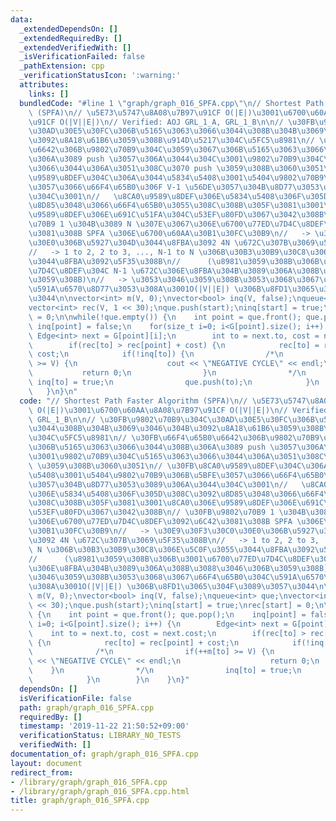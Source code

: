 ```yaml
---
data:
  _extendedDependsOn: []
  _extendedRequiredBy: []
  _extendedVerifiedWith: []
  _isVerificationFailed: false
  _pathExtension: cpp
  _verificationStatusIcon: ':warning:'
  attributes:
    links: []
  bundledCode: "#line 1 \"graph/graph_016_SPFA.cpp\"\n// Shortest Path Faster Algorithm\
    \ (SPFA)\n// \u5E73\u5747\u8A08\u7B97\u91CF O(|E|)\u3001\u6700\u60AA\u8A08\u7B97\
    \u91CF O(|V||E|)\n// Verified: AOJ GRL_1_A, GRL_1_B\n\n// \u30FB\u9802\u70B9\u304C\
    \u30AD\u30E5\u30FC\u306B\u5165\u3063\u3066\u3044\u308B\u304B\u3069\u3046\u304B\
    \u3092\u8A18\u61B6\u3059\u308B\u914D\u5217\u304C\u5FC5\u8981\n// \u30FB\u66F4\u65B0\
    \u6642\u306B\u9802\u70B9\u304C\u3059\u3067\u306B\u5165\u3063\u3066\u3044\u308B\
    \u306A\u3089 push \u3057\u306A\u3044\u304C\u3001\u9802\u70B9\u304C\u5165\u3063\
    \u3066\u3044\u306A\u3051\u308C\u3070 push \u3059\u308B\u3060\u3051\n// \u30FB\u8CA0\
    \u9589\u8DEF\u304C\u306A\u3044\u5834\u5408\u3001\u5404\u9802\u70B9\u306B\u5BFE\
    \u3057\u3066\u66F4\u65B0\u306F V-1 \u56DE\u3057\u304B\u8D77\u3053\u3089\u306A\u3044\
    \u304C\u3001\n//   \u8CA0\u9589\u8DEF\u306E\u5834\u5408\u306F\u305D\u308C\u3092\
    \u8D85\u3048\u3066\u66F4\u65B0\u3055\u308C\u308B\u305F\u3081\u3001\u8CA0\u306E\
    \u9589\u8DEF\u306E\u691C\u51FA\u304C\u53EF\u80FD\u3067\u3042\u308B\n// \u30FB\u9802\
    \u70B9 1 \u304B\u3089 N \u307E\u3067\u306E\u6700\u77ED\u7D4C\u8DEF\u3092\u6C42\
    \u3081\u308B SPFA \u306E\u6700\u60AA\u30B1\u30FC\u30B9\n//   -> \u30E9\u30F3\u30C0\
    \u30E0\u306B\u5927\u304D\u3044\u8FBA\u3092 4N \u672C\u307B\u3069\u5F35\u308B\n\
    //   -> 1 to 2, 2 to 3, ..., N-1 to N \u306B\u30B3\u30B9\u30C8\u306E\u5C0F\u3055\
    \u3044\u8FBA\u3092\u5F35\u308B\n//      (\u8981\u3059\u308B\u306B\u3001\u6700\u77ED\
    \u7D4C\u8DEF\u304C N-1 \u672C\u306E\u8FBA\u304B\u3089\u306A\u308B\u3088\u3046\u306B\
    \u3059\u308B)\n//   -> \u3053\u3046\u3059\u308B\u3053\u3068\u3067\u66F4\u65B0\u304C\
    \u591A\u6570\u8D77\u3053\u308A\u3001O(|V||E|) \u306B\u8FD1\u3065\u304F\u3089\u3057\
    \u3044\n\nvector<int> m(V, 0);\nvector<bool> inq(V, false);\nqueue<int> que;\n\
    vector<int> rec(V, 1 << 30);\nque.push(start);\ninq[start] = true;\nrec[start]\
    \ = 0;\n\nwhile(!que.empty()) {\n    int point = que.front(); que.pop();\n   \
    \ inq[point] = false;\n    for(size_t i=0; i<G[point].size(); i++) {\n       \
    \ Edge<int> next = G[point][i];\n        int to = next.to, cost = next.cost;\n\
    \        if(rec[to] > rec[point] + cost) {\n            rec[to] = rec[point] +\
    \ cost;\n            if(!inq[to]) {\n                /*\n                if(++m[to]\
    \ >= V) {\n                    cout << \"NEGATIVE CYCLE\" << endl;\n         \
    \           return 0;\n                }\n                */\n               \
    \ inq[to] = true;\n                que.push(to);\n            }\n        }\n \
    \   }\n}\n"
  code: "// Shortest Path Faster Algorithm (SPFA)\n// \u5E73\u5747\u8A08\u7B97\u91CF\
    \ O(|E|)\u3001\u6700\u60AA\u8A08\u7B97\u91CF O(|V||E|)\n// Verified: AOJ GRL_1_A,\
    \ GRL_1_B\n\n// \u30FB\u9802\u70B9\u304C\u30AD\u30E5\u30FC\u306B\u5165\u3063\u3066\
    \u3044\u308B\u304B\u3069\u3046\u304B\u3092\u8A18\u61B6\u3059\u308B\u914D\u5217\
    \u304C\u5FC5\u8981\n// \u30FB\u66F4\u65B0\u6642\u306B\u9802\u70B9\u304C\u3059\u3067\
    \u306B\u5165\u3063\u3066\u3044\u308B\u306A\u3089 push \u3057\u306A\u3044\u304C\
    \u3001\u9802\u70B9\u304C\u5165\u3063\u3066\u3044\u306A\u3051\u308C\u3070 push\
    \ \u3059\u308B\u3060\u3051\n// \u30FB\u8CA0\u9589\u8DEF\u304C\u306A\u3044\u5834\
    \u5408\u3001\u5404\u9802\u70B9\u306B\u5BFE\u3057\u3066\u66F4\u65B0\u306F V-1 \u56DE\
    \u3057\u304B\u8D77\u3053\u3089\u306A\u3044\u304C\u3001\n//   \u8CA0\u9589\u8DEF\
    \u306E\u5834\u5408\u306F\u305D\u308C\u3092\u8D85\u3048\u3066\u66F4\u65B0\u3055\
    \u308C\u308B\u305F\u3081\u3001\u8CA0\u306E\u9589\u8DEF\u306E\u691C\u51FA\u304C\
    \u53EF\u80FD\u3067\u3042\u308B\n// \u30FB\u9802\u70B9 1 \u304B\u3089 N \u307E\u3067\
    \u306E\u6700\u77ED\u7D4C\u8DEF\u3092\u6C42\u3081\u308B SPFA \u306E\u6700\u60AA\
    \u30B1\u30FC\u30B9\n//   -> \u30E9\u30F3\u30C0\u30E0\u306B\u5927\u304D\u3044\u8FBA\
    \u3092 4N \u672C\u307B\u3069\u5F35\u308B\n//   -> 1 to 2, 2 to 3, ..., N-1 to\
    \ N \u306B\u30B3\u30B9\u30C8\u306E\u5C0F\u3055\u3044\u8FBA\u3092\u5F35\u308B\n\
    //      (\u8981\u3059\u308B\u306B\u3001\u6700\u77ED\u7D4C\u8DEF\u304C N-1 \u672C\
    \u306E\u8FBA\u304B\u3089\u306A\u308B\u3088\u3046\u306B\u3059\u308B)\n//   -> \u3053\
    \u3046\u3059\u308B\u3053\u3068\u3067\u66F4\u65B0\u304C\u591A\u6570\u8D77\u3053\
    \u308A\u3001O(|V||E|) \u306B\u8FD1\u3065\u304F\u3089\u3057\u3044\n\nvector<int>\
    \ m(V, 0);\nvector<bool> inq(V, false);\nqueue<int> que;\nvector<int> rec(V, 1\
    \ << 30);\nque.push(start);\ninq[start] = true;\nrec[start] = 0;\n\nwhile(!que.empty())\
    \ {\n    int point = que.front(); que.pop();\n    inq[point] = false;\n    for(size_t\
    \ i=0; i<G[point].size(); i++) {\n        Edge<int> next = G[point][i];\n    \
    \    int to = next.to, cost = next.cost;\n        if(rec[to] > rec[point] + cost)\
    \ {\n            rec[to] = rec[point] + cost;\n            if(!inq[to]) {\n  \
    \              /*\n                if(++m[to] >= V) {\n                    cout\
    \ << \"NEGATIVE CYCLE\" << endl;\n                    return 0;\n            \
    \    }\n                */\n                inq[to] = true;\n                que.push(to);\n\
    \            }\n        }\n    }\n}"
  dependsOn: []
  isVerificationFile: false
  path: graph/graph_016_SPFA.cpp
  requiredBy: []
  timestamp: '2019-11-22 21:50:52+09:00'
  verificationStatus: LIBRARY_NO_TESTS
  verifiedWith: []
documentation_of: graph/graph_016_SPFA.cpp
layout: document
redirect_from:
- /library/graph/graph_016_SPFA.cpp
- /library/graph/graph_016_SPFA.cpp.html
title: graph/graph_016_SPFA.cpp
---
```


